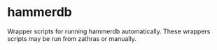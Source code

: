 # hammerdb
Wrapper scripts for running hammerdb automatically.  These wrappers scripts may
be run from zathras or manually.
